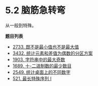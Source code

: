 # 5.2 脑筋急转弯

从一般到特殊。

**题目列表**

- [2733. 既不是最小值也不是最大值](https://leetcode.cn/problems/neither-minimum-nor-maximum/description/)
- [3432. 统计元素和差值为偶数的分区方案](https://leetcode.cn/problems/count-partitions-with-even-sum-difference/description/)
- [1903. 字符串中的最大奇数](https://leetcode.cn/problems/largest-odd-number-in-string/description/)
- [1689. 十-二进制数的最少数目](https://leetcode.cn/problems/partitioning-into-minimum-number-of-deci-binary-numbers/description/)
- [2549. 统计桌面上的不同数字](https://leetcode.cn/problems/count-distinct-numbers-on-board/description/)
- [521. 最长特殊序列 Ⅰ](https://leetcode.cn/problems/longest-uncommon-subsequence-i/description/)

